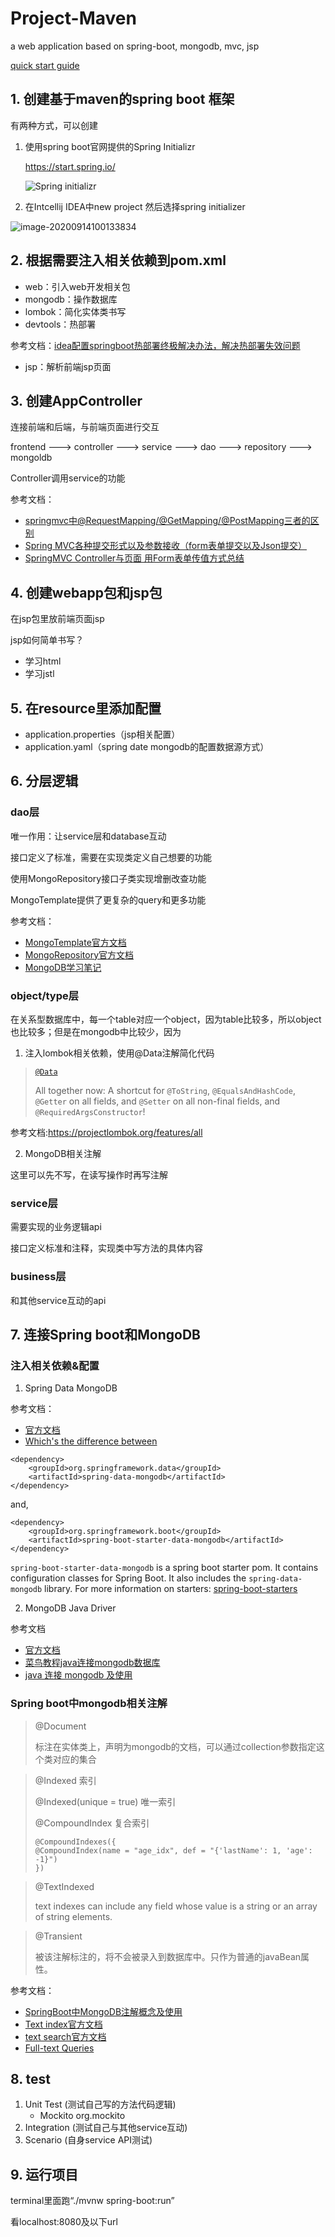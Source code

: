 

# Project-Maven

a web application based on spring-boot, mongodb, mvc, jsp

[quick start guide](https://spring.io/guides/gs/spring-boot/)

## 1. 创建基于maven的spring boot 框架

有两种方式，可以创建

1. 使用spring boot官网提供的Spring Initializr

   https://start.spring.io/ 

   ![Spring initializr](/Users/s/Library/Application%2520Support/typora-user-images/image-20200826213233602.png)

2. 在Intcellij IDEA中new project 然后选择spring initializer

![image-20200914100133834](/Users/s/Library/Application%2520Support/typora-user-images/image-20200914100133834.png)

## 2. 根据需要注入相关依赖到pom.xml

- web：引入web开发相关包
- mongodb：操作数据库
- lombok：简化实体类书写
- devtools：热部署

参考文档：[idea配置springboot热部署终极解决办法，解决热部署失效问题](https://blog.csdn.net/u012799495/article/details/104804295/)

- jsp：解析前端jsp页面

## 3. 创建AppController

连接前端和后端，与前端页面进行交互

frontend ---> controller ---> service ---> dao ---> repository ---> mongoldb

Controller调用service的功能

参考文档：

- [springmvc中@RequestMapping/@GetMapping/@PostMapping三者的区别](https://blog.csdn.net/weixin_39220472/article/details/80813111?utm_medium=distribute.pc_relevant.none-task-blog-BlogCommendFromMachineLearnPai2-1.channel_param&depth_1-utm_source=distribute.pc_relevant.none-task-blog-BlogCommendFromMachineLearnPai2-1.channel_param)
- [Spring MVC各种提交形式以及参数接收（form表单提交以及Json提交）](https://blog.csdn.net/u014534808/article/details/84667859)
- [SpringMVC Controller与页面 用Form表单传值方式总结](https://blog.csdn.net/lizhengze1117/article/details/107784342?utm_medium=distribute.pc_relevant.none-task-blog-BlogCommendFromMachineLearnPai2-3.channel_param&depth_1-utm_source=distribute.pc_relevant.none-task-blog-BlogCommendFromMachineLearnPai2-3.channel_param)



## 4. 创建webapp包和jsp包

在jsp包里放前端页面jsp

jsp如何简单书写？

- 学习html
- 学习jstl

## 5. 在resource里添加配置

- application.properties（jsp相关配置）
- application.yaml（spring date mongodb的配置数据源方式）

## 6. 分层逻辑

### dao层

唯一作用：让service层和database互动

接口定义了标准，需要在实现类定义自己想要的功能

使用MongoRepository接口子类实现增删改查功能

MongoTemplate提供了更复杂的query和更多功能



参考文档：

- [MongoTemplate官方文档](https://docs.spring.io/spring-data/mongodb/docs/3.0.0.RELEASE/reference/html/#mongo-template)
- [MongoRepository官方文档](https://spring.io/guides/gs/accessing-data-mongodb/)
- [MongoDB学习笔记](https://github.com/Drxsmile/Project-Maven/blob/master/MongoDB学习笔记.md)

### object/type层

在关系型数据库中，每一个table对应一个object，因为table比较多，所以object也比较多；但是在mongodb中比较少，因为

1. 注入lombok相关依赖，使用@Data注解简化代码

> [`@Data`](https://projectlombok.org/features/Data) 
>
> All together now: A shortcut for `@ToString`, `@EqualsAndHashCode`, `@Getter` on all fields, and `@Setter` on all non-final fields, and `@RequiredArgsConstructor`!

参考文档:https://projectlombok.org/features/all

2. MongoDB相关注解

这里可以先不写，在读写操作时再写注解

### service层

需要实现的业务逻辑api

接口定义标准和注释，实现类中写方法的具体内容



### business层

和其他service互动的api



## 7. 连接Spring boot和MongoDB

### 注入相关依赖&配置

1. Spring Data MongoDB

参考文档：

- [官方文档](https://docs.spring.io/spring-data/mongodb/docs/3.0.0.RELEASE/reference/html/#mongo.core)
- [Which's the difference between](https://stackoverflow.com/questions/52425966/spring-spring-data-mongodb-or-spring-boot-starter-data-mongodb)

```
<dependency>
    <groupId>org.springframework.data</groupId>
    <artifactId>spring-data-mongodb</artifactId>
</dependency>
```

and,

```
<dependency>
    <groupId>org.springframework.boot</groupId>
    <artifactId>spring-boot-starter-data-mongodb</artifactId>
</dependency>
```

`spring-boot-starter-data-mongodb` is a spring boot starter pom. It contains configuration classes for Spring Boot. It also includes the `spring-data-mongodb` library. For more information on starters: [spring-boot-starters](https://www.baeldung.com/spring-boot-starters)

2. MongoDB Java Driver

参考文档

- [官方文档](https://docs.mongodb.com/drivers/java)
- [菜鸟教程java连接mongodb数据库](https://www.runoob.com/mongodb/mongodb-java.html)
- [java 连接 mongodb 及使用](https://www.cnblogs.com/ooo0/p/11362933.html)

### Spring boot中mongodb相关注解

>@Document
>
>标注在实体类上，声明为mongodb的文档，可以通过collection参数指定这个类对应的集合

>@Indexed 索引
>
>@Indexed(unique = true) 唯一索引
>
>@CompoundIndex 复合索引
>
>```
>@CompoundIndexes({
>@CompoundIndex(name = "age_idx", def = "{'lastName': 1, 'age': -1}")
>})
>```

>@TextIndexed
>
>text indexes can include any field whose value is a string or an array of string elements.
>
>

>@Transient
>
>被该注解标注的，将不会被录入到数据库中。只作为普通的javaBean属性。

参考文档：

- [SpringBoot中MongoDB注解概念及使用](https://blog.csdn.net/tianyaleixiaowu/article/details/73530679)
- [Text index官方文档](https://docs.mongodb.com/manual/core/index-text/)
- [text search官方文档](https://docs.mongodb.com/manual/text-search/)
- [Full-text Queries](https://docs.spring.io/spring-data/mongodb/docs/current/reference/html/#mongo.textsearch)

## 8. test

1. Unit Test (测试自己写的方法代码逻辑)
   - Mockito    org.mockito
2. Integration (测试自己与其他service互动)
3. Scenario (自身service API测试)

## 9. 运行项目

terminal里面跑“./mvnw spring-boot:run”

看localhost:8080及以下url

